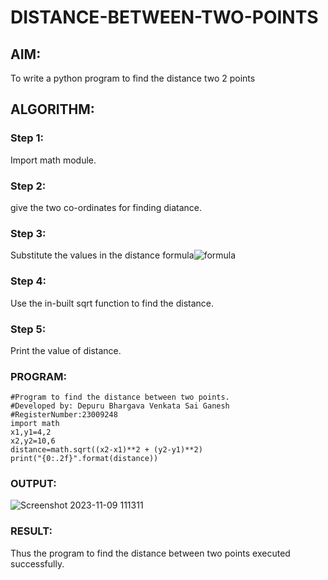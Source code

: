 # DISTANCE-BETWEEN-TWO-POINTS

## AIM:
To write a python program to find the distance two 2 points
## ALGORITHM:
### Step 1: 
Import math module.
### Step 2: 
give the two co-ordinates for finding diatance.
### Step 3: 
Substitute the values in the distance formula![formula](https://github.com/saiganesh2006/DISTANCE-BETWEEN-TWO-POINTS/assets/145742342/3873c1a4-db85-4904-9621-ecda8ed31d4e)

### Step 4: 
Use the in-built sqrt function to find the distance.
### Step 5: 
Print the value of distance.
### PROGRAM:
```
#Program to find the distance between two points.
#Developed by: Depuru Bhargava Venkata Sai Ganesh
#RegisterNumber:23009248
import math
x1,y1=4,2
x2,y2=10,6
distance=math.sqrt((x2-x1)**2 + (y2-y1)**2)
print("{0:.2f}".format(distance))
```
### OUTPUT:
![Screenshot 2023-11-09 111311](https://github.com/saiganesh2006/DISTANCE-BETWEEN-TWO-POINTS/assets/145742342/7f4d0214-c26c-42d1-9a7d-b7ce2ef14d90)

### RESULT:
Thus the program to find the distance between two points executed successfully.
